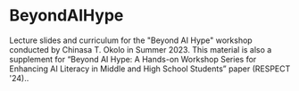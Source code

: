 # BeyondAIHype
Lecture slides and curriculum for the "Beyond AI Hype" workshop conducted by Chinasa T. Okolo in Summer 2023. This material is also a supplement for “Beyond AI Hype: A Hands-on Workshop Series for Enhancing AI Literacy in Middle and High School Students” paper (RESPECT '24)..
